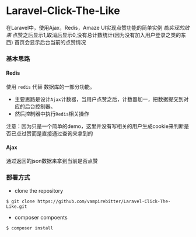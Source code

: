# Laravel-Click-The-Like
在Laravel中，使用Ajax，Redis，Amaze UI实现点赞功能的简单实例
*能实现的效果* 
点赞之后显示1,取消后显示0,没有总计数统计(因为没有加入用户登录之类的东西)
首页会显示后台当前的点赞情况
### 基本思路
#### Redis 
使用 `redis` 代替 数据库的一部分功能。

- 主要思路是设计`Ajax`计数器，当用户点赞之后，计数器加一，把数据提交到对应的后台控制器。
- 然后控制器中执行`Redis`相关操作

注意：因为只是一个简单的demo，这里并没有写相关的用户生成cookie来判断是否已点过赞而是直接通过查询来拿到的
#### Ajax
通过返回的json数据来拿到当前是否点赞

### 部署方式

- clone the repository

```
$ git clone https://github.com/vampirebitter/Laravel-Click-The-Like.git
```

- composer compoents

```
$ composer install
```
